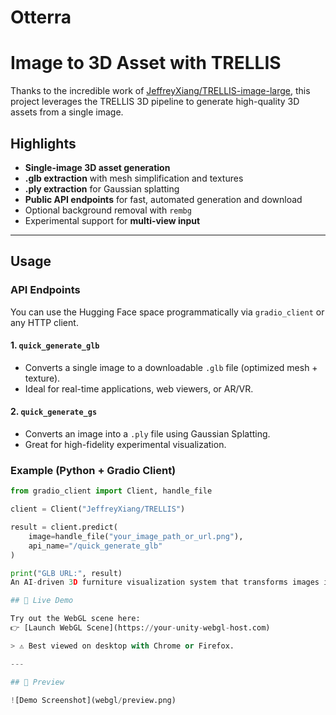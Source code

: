 # Otterra
# Image to 3D Asset with TRELLIS

Thanks to the incredible work of [JeffreyXiang/TRELLIS-image-large](https://huggingface.co/spaces/JeffreyXiang/TRELLIS-image-large), this project leverages the TRELLIS 3D pipeline to generate high-quality 3D assets from a single image.

## Highlights

- **Single-image 3D asset generation**
- **.glb extraction** with mesh simplification and textures
- **.ply extraction** for Gaussian splatting
- **Public API endpoints** for fast, automated generation and download
- Optional background removal with `rembg`
- Experimental support for **multi-view input**

---

## Usage

### API Endpoints
You can use the Hugging Face space programmatically via `gradio_client` or any HTTP client.

#### 1. `quick_generate_glb`
- Converts a single image to a downloadable `.glb` file (optimized mesh + texture).
- Ideal for real-time applications, web viewers, or AR/VR.

#### 2. `quick_generate_gs`
- Converts an image into a `.ply` file using Gaussian Splatting.
- Great for high-fidelity experimental visualization.

### Example (Python + Gradio Client)

```python
from gradio_client import Client, handle_file

client = Client("JeffreyXiang/TRELLIS")

result = client.predict(
    image=handle_file("your_image_path_or_url.png"),
    api_name="/quick_generate_glb"
)

print("GLB URL:", result)
An AI-driven 3D furniture visualization system that transforms images into interactive 3D models.

## 🚀 Live Demo

Try out the WebGL scene here:  
👉 [Launch WebGL Scene](https://your-unity-webgl-host.com)

> ⚠️ Best viewed on desktop with Chrome or Firefox.

---

## 📸 Preview

![Demo Screenshot](webgl/preview.png)
